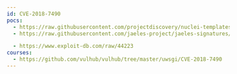 ```yaml
---
id: CVE-2018-7490
pocs:
  - https://raw.githubusercontent.com/projectdiscovery/nuclei-templates/master/cves/2018/CVE-2018-7490.yaml
  - https://raw.githubusercontent.com/jaeles-project/jaeles-signatures/master/cves/uwsgi-path-traversal-cve-2018-7490.yaml

  - https://www.exploit-db.com/raw/44223
courses:
  - https://github.com/vulhub/vulhub/tree/master/uwsgi/CVE-2018-7490
---
```

